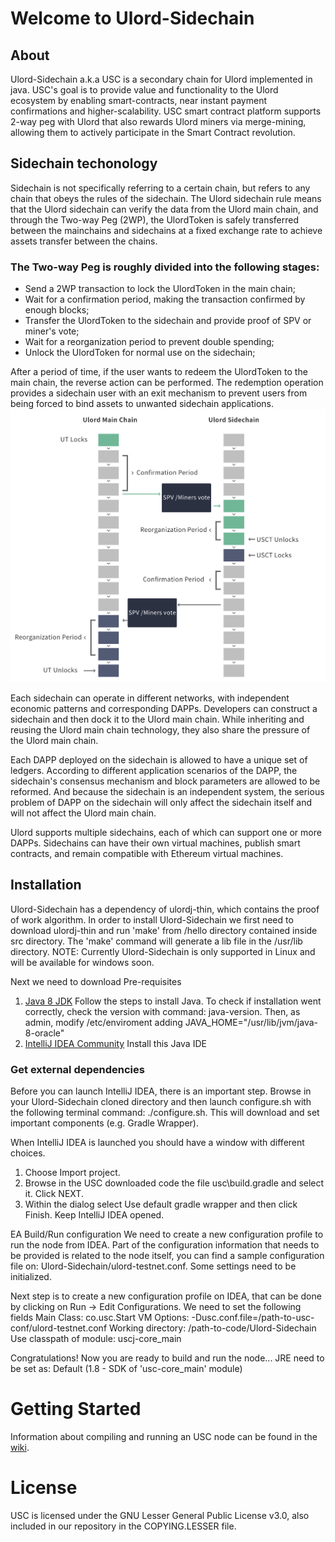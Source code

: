 # Welcome to Ulord-Sidechain

## About
Ulord-Sidechain a.k.a USC is a secondary chain for Ulord implemented in java. USC's goal is to provide value and functionality to the Ulord ecosystem by enabling smart-contracts, near instant payment confirmations and higher-scalability. USC  smart contract platform  supports 2-way peg with Ulord that also rewards Ulord miners via merge-mining, allowing them to actively participate in the Smart Contract revolution.
 

## Sidechain techonology  
Sidechain is not specifically referring to a certain chain, but refers to any chain that obeys the rules of the sidechain. The Ulord sidechain rule means that the Ulord sidechain can verify the data from the Ulord main chain, and through the Two-way Peg (2WP), the UlordToken is safely transferred between the mainchains and sidechains at a fixed exchange rate to achieve assets transfer between the chains.  

### The Two-way Peg is roughly divided into the following stages:  
*	Send a 2WP transaction to lock the UlordToken in the main chain;  
*	Wait for a confirmation period, making the transaction confirmed by enough blocks;  
*	Transfer the UlordToken to the sidechain and provide proof of SPV or miner's vote;  
*	Wait for a reorganization period to prevent double spending;  
*	Unlock the UlordToken for normal use on the sidechain;  

After a period of time, if the user wants to redeem the UlordToken to the main chain, the reverse action can be performed. The redemption operation provides a sidechain user with an exit mechanism to prevent users from being forced to bind assets to unwanted sidechain applications.  
 ![The Two-way Peg between Ulord main chain and sidechain](https://github.com/UlordChain/Ulord-Sidechain/blob/master/pics/Two-way-Peg.jpg)

Each sidechain can operate in different networks, with independent economic patterns and corresponding DAPPs. Developers can construct a sidechain and then dock it to the Ulord main chain. While inheriting and reusing the Ulord main chain technology, they also share the pressure of the Ulord main chain.  

Each DAPP deployed on the sidechain is allowed to have a unique set of ledgers. According to different application scenarios of the DAPP, the sidechain's consensus mechanism and block parameters are allowed to be reformed. And because the sidechain is an independent system, the serious problem of DAPP on the sidechain will only affect the sidechain itself and will not affect the Ulord main chain.  

Ulord supports multiple sidechains, each of which can support one or more DAPPs. Sidechains can have their own virtual machines, publish smart contracts, and remain compatible with Ethereum virtual machines.

## Installation 
Ulord-Sidechain has a dependency of ulordj-thin, which contains the proof of work algorithm. In order to install Ulord-Sidechain we first need to download ulordj-thin and run 'make' from /hello directory contained inside src directory. The 'make' command will generate a lib file in the /usr/lib directory. 
NOTE: Currently Ulord-Sidechain is only supported in Linux and will be available for windows soon.

Next we need to download Pre-requisites
 1. [Java 8 JDK](http://www.webupd8.org/2012/09/install-oracle-java-8-in-ubuntu-via-ppa.html) 	Follow the steps to install Java. To check if installation went correctly, check the version with command: java-version. Then, as admin, modify /etc/enviroment adding JAVA_HOME="/usr/lib/jvm/java-8-oracle"
 2. [IntelliJ IDEA Community](https://www.jetbrains.com/idea/download/#section=linux)	Install this Java IDE

### Get external dependencies
Before you can launch IntelliJ IDEA, there is an important step. Browse in your Ulord-Sidechain cloned directory and then launch configure.sh with the following terminal command: ./configure.sh. This will download and set important components (e.g. Gradle Wrapper).

When IntelliJ IDEA is launched you should have a window with different choices.

1. Choose Import project.
2. Browse in the USC downloaded code the file usc\build.gradle and select it. Click NEXT.
3. Within the dialog select Use default gradle wrapper and then click Finish. Keep IntelliJ IDEA opened.

EA Build/Run configuration
We need to create a new configuration profile to run the node from IDEA. Part of the configuration information that needs to be provided is related to the node itself, you can find a sample configuration file on: Ulord-Sidechain/ulord-testnet.conf. Some settings need to be initialized.

Next step is to create a new configuration profile on IDEA, that can be done by clicking on Run -> Edit Configurations. 
We need to set the following fields
Main Class: co.usc.Start
VM Options: -Dusc.conf.file=/path-to-usc-conf/ulord-testnet.conf
Working directory: /path-to-code/Ulord-Sidechain
Use classpath of module: uscj-core_main

Congratulations! Now you are ready to build and run the node...
JRE need to be set as: Default (1.8 - SDK of 'usc-core_main' module)
# Getting Started
Information about compiling and running an USC node can be found in the [wiki](https://github.com/UlordChain/Ulord-Sidechain/wiki).
# License
USC is licensed under the GNU Lesser General Public License v3.0, also included in our repository in the COPYING.LESSER file.
